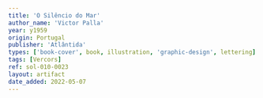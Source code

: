 ```yaml
---
title: 'O Silêncio do Mar'
author_name: 'Victor Palla'
year: y1959
origin: Portugal
publisher: 'Atlântida'
types: ['book-cover', book, illustration, 'graphic-design', lettering]
tags: [Vercors]
ref: sol-010-0023
layout: artifact
date_added: 2022-05-07
---
```

